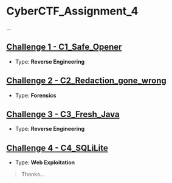 # CyberCTF_Assignment_4

...

## [Challenge 1 - C1_Safe_Opener](C1_Safe_Opener.md)

* Type: **Reverse Engineering**

## [Challenge 2 - C2_Redaction_gone_wrong](C2_Redaction_gone_wrong.md)

* Type: **Forensics**

## [Challenge 3 - C3_Fresh_Java](C3_Fresh_Java.md)

* Type: **Reverse Engineering**

## [Challenge 4 - C4_SQLiLite](C4_SQLiLite.md)

* Type: **Web Exploitation**

> Thanks...
